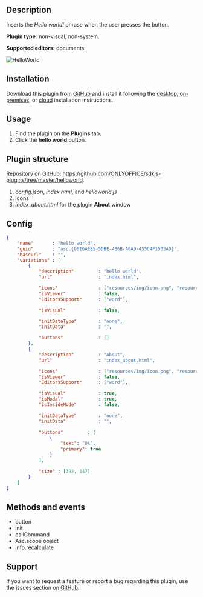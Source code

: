 ## Description

Inserts the *Hello world!* phrase when the user presses the button.

**Plugin type:** non-visual, non-system.

**Supported editors:** documents.

![HelloWorld](/assets/images/plugins/gifs/hello-world.gif)

## Installation

Download this plugin from [GitHub](https://github.com/ONLYOFFICE/sdkjs-plugins/tree/master/helloworld) and install it following the [desktop](../../Adding%20plugins/ONLYOFFICE%20Desktop%20Editors/index.md), [on-premises](../../Adding%20plugins/ONLYOFFICE%20Docs%20on-premises/index.md), or [cloud](../../Adding%20plugins/ONLYOFFICE%20Cloud/index.md) installation instructions.

## Usage

1. Find the plugin on the **Plugins** tab.
2. Click the **hello world** button.

## Plugin structure

Repository on GitHub: <https://github.com/ONLYOFFICE/sdkjs-plugins/tree/master/helloworld>.

1. *config.json*, *index.html*, and *helloworld.js*
2. Icons
3. *index\_about.html* for the plugin **About** window

## Config

``` json
{
    "name"       : "hello world",
    "guid"       : "asc.{0616AE85-5DBE-4B6B-A0A9-455C4F1503AD}",
    "baseUrl"    : "",
    "variations" : [
        {
            "description"         : "hello world",
            "url"                 : "index.html",

            "icons"               : ["resources/img/icon.png", "resources/img/icon@2x.png"],
            "isViewer"            : false,
            "EditorsSupport"      : ["word"],

            "isVisual"            : false,

            "initDataType"        : "none",
            "initData"            : "",

            "buttons"             : []
        },
        {
            "description"         : "About",
            "url"                 : "index_about.html",

            "icons"               : ["resources/img/icon.png", "resources/img/icon@2x.png"],
            "isViewer"            : false,
            "EditorsSupport"      : ["word"],

            "isVisual"            : true,
            "isModal"             : true,
            "isInsideMode"        : false,

            "initDataType"        : "none",
            "initData"            : "",

            "buttons"         : [
                {
                    "text": "Ok",
                    "primary": true
                }
            ],

            "size" : [392, 147]
        }
    ]
}
```

## Methods and events

* button
* init
* callCommand
* Asc.scope object
* info.recalculate

## Support

If you want to request a feature or report a bug regarding this plugin, use the issues section on [GitHub](https://github.com/ONLYOFFICE/sdkjs-plugins/issues).
